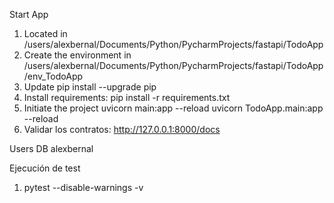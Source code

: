 Start App
1. Located in /users/alexbernal/Documents/Python/PycharmProjects/fastapi/TodoApp
2. Create the environment in /users/alexbernal/Documents/Python/PycharmProjects/fastapi/TodoApp/env_TodoApp
3. Update pip install --upgrade pip
4. Install requirements: pip install -r requirements.txt
5. Initiate the project
uvicorn main:app --reload
uvicorn TodoApp.main:app --reload
6. Validar los contratos: http://127.0.0.1:8000/docs

Users DB
alexbernal

Ejecución de test
1. pytest --disable-warnings -v     